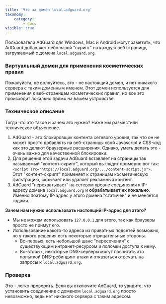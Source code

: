 ```yaml
---
title: 'Что за домен local.adguard.org'
taxonomy:
    category:
        - docs
visible: true
---
```


Пользователи AdGuard для Windows, Mac и Android могут заметить, что AdGuard добавляет небольшой "скрипт" на каждую веб страницу, загружаемый с домена `local.adguard.org`.

### Виртуальный домен для применения косметических правил

Пожалуйста, не волнуйтесь, это - не настоящий домен, и нет никакого сервера с таким доменным именем. Этот домен используется для применения к веб-страницам косметических правил, но все это происходит локально прямо на вашем устройстве.

### Техническое описание

Тогда что это такое и зачем это нужно? Ниже мы разместили техническое объяснение.

1. AdGuard - это блокировщик контента сетевого уровня, так что он не может просто добавлять на веб-страницы свой Javascript и CSS-код как это делают браузерные расширения. Однако, уметь делать это - очень важно для качественной блокировки.
2. Для решения этой задачи AdGuard вставляет на страницы так называемый "контент-скрипт", который выглядит примерно вот так: `<script src="https://local.adguard.org/.../content-script.js">`. Этот "контент-скрипт" применяет к страницам косметическую фильтрацию, скрывает или удаляет рекламный контент.
3. AdGuard "перехватывает" на сетевом уровне соединения к IP-адресу домена `local.adguard.org` и **обрабатывает их локально**. Именно поэтому IP-адрес у этого домена "статичен" и не меняется годами.

**Зачем нам нужно использовать настоящий IP-адрес для этого?**

* Мы не можем использовать `127.0.0.1` для этого, так как браузеры просто не примут его.
* Использование какого-то адреса из приватных подсетей возможно, но у такого решения есть некоторые отрицательные стороны.
    * Во-первых, есть небольшой шанс "пересечения" с существующим интранет-ресурсом и поломки доступа к нему.
    * Во-вторых, некоторые DNS-серверы могут посчитать это попыткой DNS-ребиндинг атаки и отказаться отвечать на запросы к `local.adguard.org`.

### Проверка

Это - легко проверить. Если вы отключите AdGuard, то увидите, что установить соединение с доменом `local.adguard.org` просто невозможно, ведь нет никакого сервера с таким адресом.
